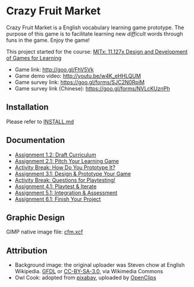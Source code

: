 # Crazy Fruit Market

Crazy Fruit Market is a English vocabulary learning game prototype.
The purpose of this game is to facilitate learning new *difficult* words through funs in the game. Enjoy the game!

This project started for the course: [MITx: 11.127x Design and Development of Games for Learning](https://www.edx.org/course/design-development-games-learning-mitx-11-127x)

- Game link: http://goo.gl/FhV5Vk
- Game demo video: http://youtu.be/w4K_eHHLQUM
- Game survey link: https://goo.gl/forms/SJC2N0RpiM
- Game survey link (Chinese): https://goo.gl/forms/NVLcKUznPh

## Installation

Please refer to [INSTALL.md](./INSTALL.md)

## Documentation

- [Assignment 1.2: Draft Curriculum](./docs/assign-1.2.pdf)
- [Assignment 2.1: Pitch Your Learning Game](./docs/assign-2.1.md)
- [Activity Break: How Do You Prototype It?](./docs/activity-3.pdf)
- [Assignment 3.1: Design & Prototype Your Game](./docs/assign-3.1.pdf)
- [Activity Break: Questions for Playtesting!](./docs/activity-4.md)
- [Assignment 4.1: Playtest & Iterate](./docs/assign-4.1.md)
- [Assignment 5.1: Integration & Assessment](./docs/assign-5.1.md)
- [Assignment 6.1: Finish Your Project](./docs/assign-6.1.md)

## Graphic Design

GIMP native image file: [cfm.xcf](./gimp/cfm.xcf)

## Attribution
- Background image: the original uploader was Steven chow at English Wikipedia. [GFDL](http://www.gnu.org/copyleft/fdl.html) or [CC-BY-SA-3.0](http://creativecommons.org/licenses/by-sa/3.0/), via Wikimedia Commons
- Owl Cook: adopted from [pixabay](http://pixabay.com/en/owl-animal-bird-cook-cooking-159402/), uploaded by [OpenClips](http://pixabay.com/en/users/OpenClips-30363/)
